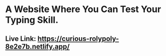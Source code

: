 # A Website Where You Can Test Your Typing Skill.

## Live Link: https://curious-rolypoly-8e2e7b.netlify.app/
